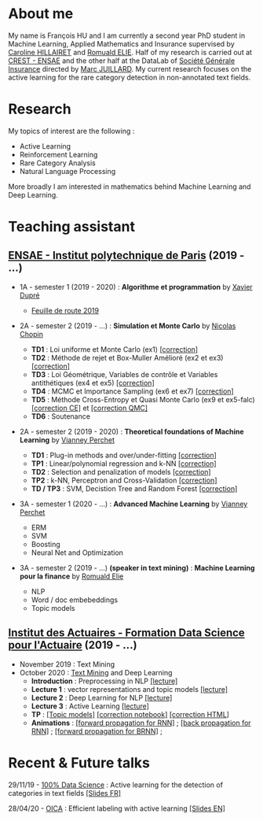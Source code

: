 # About me

My name is François HU and I am currently a second year PhD student in Machine Learning, Applied Mathematics and Insurance supervised by [Caroline HILLAIRET](https://sites.google.com/site/carolinehillairet/home) and [Romuald ELIE](https://perso.math.u-pem.fr/elie.romuald/elie.html). Half of my research is carried out at [CREST - ENSAE](http://crest.science/) and the other half at the DataLab of [Société Générale Insurance](https://www.assurances.societegenerale.com/fr/) directed by [Marc JUILLARD](https://www.researchgate.net/profile/Marc_Juillard). My current research focuses on the active learning for the rare category detection in non-annotated text fields.

# Research

My topics of interest are the following :
- Active Learning
- Reinforcement Learning
- Rare Category Analysis
- Natural Language Processing

More broadly I am interested in mathematics behind Machine Learning and Deep Learning.

# Teaching assistant

## [ENSAE - Institut polytechnique de Paris](https://www.ensae.fr/) (2019 - ...)


- 1A - semester 1 (2019 - 2020) : **Algorithme et programmation** by [Xavier Dupré](http://www.xavierdupre.fr/)
  - [Feuille de route 2019](http://www.xavierdupre.fr/app/ensae_teaching_cs/helpsphinx3/questions/route_1A_2019.html#l-feuille-de-route-2019-1a)


- 2A - semester 2 (2019 - ...) : **Simulation et Monte Carlo** by [Nicolas Chopin](https://sites.google.com/site/nicolaschopinstatistician/)
  - **TD1** : Loi uniforme et Monte Carlo (ex1) [[correction]](teaching/2A-monte-carlo/TD1_corr.R)
  - **TD2** : Méthode de rejet et Box-Muller Amélioré (ex2 et ex3) [[correction]](teaching/2A-monte-carlo/TD2_code_corr.html)
  - **TD3** : Loi Géométrique, Variables de contrôle et Variables antithétiques (ex4 et ex5) [[correction]](teaching/2A-monte-carlo/TD3_code_corr.html)
  - **TD4** : MCMC et Importance Sampling (ex6 et ex7) [[correction]](teaching/2A-monte-carlo/TD4_code_corr.html)
  - **TD5** : Méthode Cross-Entropy et Quasi Monte Carlo (ex9 et ex5-falc) [[correction CE]](teaching/2A-monte-carlo/TD5_code_corr.html) et [[correction QMC]](teaching/2A-monte-carlo/quasi_monte_carlo.Rmd)
  - **TD6** : Soutenance
  
  
- 2A - semester 2 (2019 - 2020) : **Theoretical foundations of Machine Learning** by [Vianney Perchet](https://sites.google.com/site/vianneyperchet/)
  - **TD1** : Plug-in methods and over/under-fitting [[correction]](teaching/2A-machine-learning/TD1_Intro_ML_Corrig_.pdf)
  - **TP1** : Linear/polynomial regression and k-NN [[correction]](teaching/2A-machine-learning/TD1_TP1_corr.html)
  - **TD2** : Selection and penalization of models [[correction]](teaching/2A-machine-learning/correction_TD2.pdf)
  - **TP2** : k-NN, Perceptron and Cross-Validation [[correction]](teaching/2A-machine-learning/TP2_corr.html)
  - **TD / TP3** : SVM, Decistion Tree and Random Forest [[correction]](teaching/2A-machine-learning/TP3_corr.html)


- 3A - semester 1 (2020 - ...) : **Advanced Machine Learning** by [Vianney Perchet](https://sites.google.com/site/vianneyperchet/)
  - ERM
  - SVM
  - Boosting
  - Neural Net and Optimization

- 3A - semester 2 (2019 - ...) **(speaker in text mining)** : **Machine Learning pour la finance** by [Romuald Elie](https://perso.math.u-pem.fr/elie.romuald/elie.html)
  - NLP
  - Word / doc embebeddings
  - Topic models

## [Institut des Actuaires - Formation Data Science pour l'Actuaire](https://www.institutdesactuaires.com/article/dsa-1123) (2019 - ...)
- November 2019 : Text Mining
- October 2020 : [Text Mining](https://github.com/curiousML/DSA) and Deep Learning
  - **Introduction** : Preprocessing in NLP [[lecture]](teaching/DSA/introduction.pdf)
  - **Lecture 1** : vector representations and topic models [[lecture]](teaching/DSA/lecture1.pdf)
  - **Lecture 2** : Deep Learning for NLP [[lecture]](teaching/DSA/lecture2.pdf)
  - **Lecture 3** : Active Learning [[lecture]](teaching/DSA/lecture3.pdf)
  - **TP** : [[Topic models]](teaching/3A-machine-learning-finance/TP_topic_modeling.ipynb) [[correction notebook]](teaching/3A-machine-learning-finance/TP_topic_modeling_corr.ipynb) [[correction HTML]](teaching/3A-machine-learning-finance/TP_topic_modeling_corr.slides.html)
  - **Animations** : [[forward propagation for RNN]](teaching/DSA/RNNforward.html) ; 
[[back propagation for RNN]](teaching/DSA/RNNbackprop.html) ; 
[[forward propagation for BRNN]](teaching/DSA/BRNNforward.html) ; 

# Recent & Future talks

29/11/19 - [100% Data Science](https://www.institutdesactuaires.com/se-documenter/supports-des-presentations/100-data-science-128) : Active learning for the detection of categories in text fields [[Slides FR]](talks/100DS.pdf)

28/04/20 - [OICA](https://oica.univ-lyon1.fr/) : Efficient labeling with active learning [[Slides EN]](talks/HU_OICA_slides.pdf)


